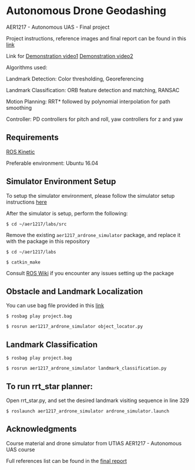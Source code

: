# Autonomous Drone Geodashing 

AER1217 - Autonomous UAS - Final project 

Project instructions, reference images and final report can be found in this [link](https://drive.google.com/open?id=17G31WV6U3oLcQBzALpfUpVduc_S7hC4u)

Link for [Demonstration video1](https://youtu.be/4ylh9HV_xOI) [Demonstration video2](https://youtu.be/-8_72JUhHaY) 

Algorithms used: 

Landmark Detection: Color thresholding, Georeferencing

Landmark Classification: ORB feature detection and matching, RANSAC 

Motion Planning: RRT* followed by polynomial interpolation for path smoothing

Controller: PD controllers for pitch and roll, yaw controllers for z and yaw

## Requirements 

[ROS Kinetic](http://wiki.ros.org/kinetic)

Preferable environment: Ubuntu 16.04

## Simulator Environment Setup
To setup the simulator environment, please follow the simulator setup instructions [here](https://drive.google.com/open?id=12NddcTXf4h5ht1D1IKoDDKIvNOBbi42d)

After the simulator is setup, perform the following:

`$ cd ~/aer1217/labs/src`

Remove the existing `aer1217_ardrone_simulator` package, and replace it with the package in this repository

`$ cd ~/aer1217/labs`

`$ catkin_make`

Consult [ROS Wiki](http://wiki.ros.org/Documentation) if you encounter any issues setting up the package


## Obstacle and Landmark Localization 

You can use bag file provided in this [link](https://drive.google.com/open?id=17G31WV6U3oLcQBzALpfUpVduc_S7hC4u)

`$ rosbag play project.bag`

`$ rosrun aer1217_ardrone_simulator object_locator.py`

## Landmark Classification

`$ rosbag play project.bag`

`$ rosrun aer1217_ardrone_simulator landmark_classification.py`


## To run rrt_star planner:

Open rrt_star.py, and set the desired landmark visiting sequence in line 329

`$ roslaunch aer1217_ardrone_simulator ardrone_simulator.launch`


## Acknowledgments 
    
Course material and drone simulator from UTIAS AER1217 - Autonomous UAS course 

Full references list can be found in the [final report](https://drive.google.com/open?id=17G31WV6U3oLcQBzALpfUpVduc_S7hC4u)

